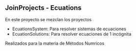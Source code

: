 ## JoinProjects - Ecuations

En este proyecto se mezclan los proyectos
- EcuationsSystem: Para resolver sistemas de ecuaciones 
- EcuationSolutions: Para resolver ecuaciones de 1 incógnita

Realizados para la materia de Métodos Numricos
